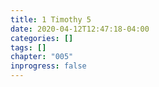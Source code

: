 ```yaml
---
title: 1 Timothy 5
date: 2020-04-12T12:47:18-04:00
categories: []
tags: []
chapter: "005"
inprogress: false
---
```


